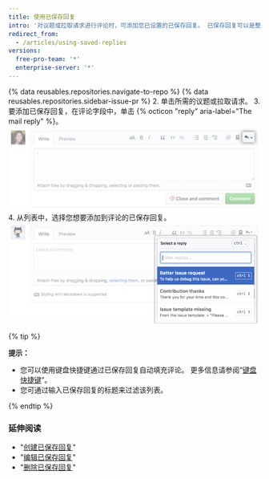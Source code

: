 ```yaml
---
title: 使用已保存回复
intro: '对议题或拉取请求进行评论时，可添加您已设置的已保存回复。 已保存回复可以是整个评论；或者如果您想要自定义，可以添加或删除内容。'
redirect_from:
  - /articles/using-saved-replies
versions:
  free-pro-team: '*'
  enterprise-server: '*'
---
```


{% data reusables.repositories.navigate-to-repo %}
{% data reusables.repositories.sidebar-issue-pr %}
2. 单击所需的议题或拉取请求。
3. 要添加已保存回复，在评论字段中，单击 {% octicon "reply" aria-label="The mail reply" %}。 ![已保存回复按钮](/assets/images/help/writing/saved-replies-button.png)
4. 从列表中，选择您想要添加到评论的已保存回复。 ![已保存回复](/assets/images/help/settings/saved-replies.png)

{% tip %}

**提示：**
- 您可以使用键盘快捷键通过已保存回复自动填充评论。 更多信息请参阅“[键盘快捷键](/articles/keyboard-shortcuts/#comments)”。
- 您可通过输入已保存回复的标题来过滤该列表。

{% endtip %}

### 延伸阅读

- "[创建已保存回复](/articles/creating-a-saved-reply)"
- "[编辑已保存回复](/articles/editing-a-saved-reply)"
- "[删除已保存回复](/articles/deleting-a-saved-reply)"
